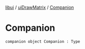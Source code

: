 [libui](../README.md) / [uiDrawMatrix](README.md) / [Companion](-companion.md)

# Companion

`companion object Companion : Type`